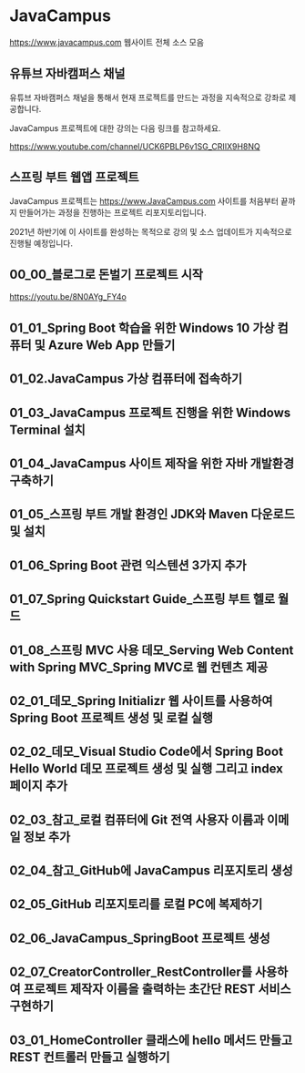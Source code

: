 # JavaCampus
https://www.javacampus.com 웹사이트 전체 소스 모음

## 유튜브 자바캠퍼스 채널

유튜브 자바캠퍼스 채널을 통해서 현재 프로젝트를 만드는 과정을 지속적으로 강좌로 제공합니다.

JavaCampus 프로젝트에 대한 강의는 다음 링크를 참고하세요.

https://www.youtube.com/channel/UCK6PBLP6v1SG_CRIIX9H8NQ

## 스프링 부트 웹앱 프로젝트

JavaCampus 프로젝트는 https://www.JavaCampus.com 사이트를 처음부터 끝까지 만들어가는 과정을 진행하는 프로젝트 리포지토리입니다.

2021년 하반기에 이 사이트를 완성하는 목적으로 강의 및 소스 업데이트가 지속적으로 진행될 예정입니다.


## 00_00_블로그로 돈벌기 프로젝트 시작

https://youtu.be/8N0AYg_FY4o

## 01_01_Spring Boot 학습을 위한 Windows 10 가상 컴퓨터 및 Azure Web App 만들기

## 01_02.JavaCampus 가상 컴퓨터에 접속하기

## 01_03_JavaCampus 프로젝트 진행을 위한 Windows Terminal 설치

## 01_04_JavaCampus 사이트 제작을 위한 자바 개발환경 구축하기

## 01_05_스프링 부트 개발 환경인 JDK와 Maven 다운로드 및 설치

## 01_06_Spring Boot 관련 익스텐션 3가지 추가

## 01_07_Spring Quickstart Guide_스프링 부트 헬로 월드

## 01_08_스프링 MVC 사용 데모_Serving Web Content with Spring MVC_Spring MVC로 웹 컨텐츠 제공

## 02_01_데모_Spring Initializr 웹 사이트를 사용하여 Spring Boot 프로젝트 생성 및 로컬 실행

## 02_02_데모_Visual Studio Code에서 Spring Boot Hello World 데모 프로젝트 생성 및 실행 그리고 index 페이지 추가

## 02_03_참고_로컬 컴퓨터에 Git 전역 사용자 이름과 이메일 정보 추가

## 02_04_참고_GitHub에 JavaCampus 리포지토리 생성

## 02_05_GitHub 리포지토리를 로컬 PC에 복제하기

## 02_06_JavaCampus_SpringBoot 프로젝트 생성

## 02_07_CreatorController_RestController를 사용하여 프로젝트 제작자 이름을 출력하는 초간단 REST 서비스 구현하기

## 03_01_HomeController 클래스에 hello 메서드 만들고 REST 컨트롤러 만들고 실행하기
